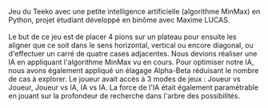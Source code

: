 Jeu du Teeko avec une petite intelligence artificielle (algorithme MinMax) en Python, projet étudiant développé en binôme avec Maxime LUCAS. 
<br>
<br>
Le but de ce jeu est de placer 4 pions sur un plateau pour ensuite les aligner que ce soit dans le sens horizontal, vertical ou encore diagonal, ou d'effectuer un carré de quatre cases adjacentes. Nous devions réaliser une IA en appliquant l'algorithme MinMax vu en cours. Pour optimiser notre IA, nous avons également appliqué un élagage Alpha-Beta réduisant le nombre de cas à explorer. Le joueur avait accès à 3 modes de jeux : Joueur vs Joueur, Joueur vs IA, IA vs IA. La force de l'IA était également paramétrable en jouant sur la profondeur de recherche dans l'arbre des possibilités.
